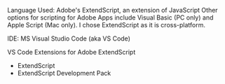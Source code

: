 Language Used: Adobe's ExtendScript, an extension of JavaScript
Other options for scripting for Adobe Apps include Visual Basic (PC only) and Apple Script (Mac only). I chose ExtendScript as it is cross-platform.

IDE: MS Visual Studio Code (aka VS Code)

VS Code Extensions for Adobe ExtendScript
* ExtendScript
* ExtendScript Development Pack